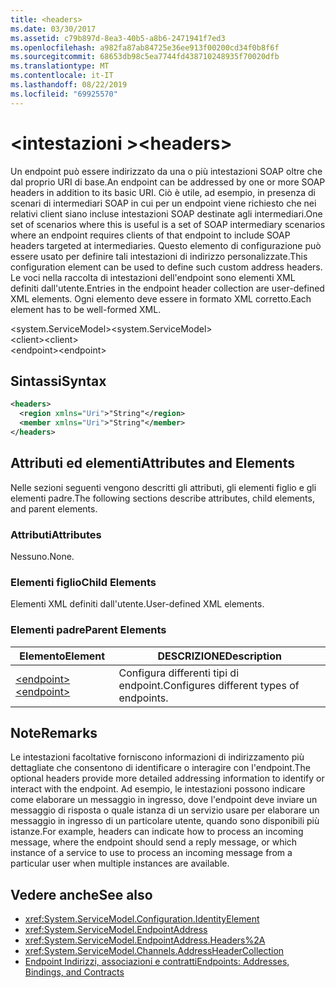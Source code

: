 ```yaml
---
title: <headers>
ms.date: 03/30/2017
ms.assetid: c79b897d-8ea3-40b5-a8b6-2471941f7ed3
ms.openlocfilehash: a982fa87ab84725e36ee913f00200cd34f0b8f6f
ms.sourcegitcommit: 68653db98c5ea7744fd438710248935f70020dfb
ms.translationtype: MT
ms.contentlocale: it-IT
ms.lasthandoff: 08/22/2019
ms.locfileid: "69925570"
---
```

# <a name="headers"></a><span data-ttu-id="33fb3-101">\<intestazioni ></span><span class="sxs-lookup"><span data-stu-id="33fb3-101">\<headers></span></span>
<span data-ttu-id="33fb3-102">Un endpoint può essere indirizzato da una o più intestazioni SOAP oltre che dal proprio URI di base.</span><span class="sxs-lookup"><span data-stu-id="33fb3-102">An endpoint can be addressed by one or more SOAP headers in addition to its basic URI.</span></span> <span data-ttu-id="33fb3-103">Ciò è utile, ad esempio, in presenza di scenari di intermediari SOAP in cui per un endpoint viene richiesto che nei relativi client siano incluse intestazioni SOAP destinate agli intermediari.</span><span class="sxs-lookup"><span data-stu-id="33fb3-103">One set of scenarios where this is useful is a set of SOAP intermediary scenarios where an endpoint requires clients of that endpoint to include SOAP headers targeted at intermediaries.</span></span> <span data-ttu-id="33fb3-104">Questo elemento di configurazione può essere usato per definire tali intestazioni di indirizzo personalizzate.</span><span class="sxs-lookup"><span data-stu-id="33fb3-104">This configuration element can be used to define such custom address headers.</span></span> <span data-ttu-id="33fb3-105">Le voci nella raccolta di intestazioni dell'endpoint sono elementi XML definiti dall'utente.</span><span class="sxs-lookup"><span data-stu-id="33fb3-105">Entries in the endpoint header collection are user-defined XML elements.</span></span> <span data-ttu-id="33fb3-106">Ogni elemento deve essere in formato XML corretto.</span><span class="sxs-lookup"><span data-stu-id="33fb3-106">Each element has to be well-formed XML.</span></span>  
  
 <span data-ttu-id="33fb3-107">\<system.ServiceModel></span><span class="sxs-lookup"><span data-stu-id="33fb3-107">\<system.ServiceModel></span></span>  
<span data-ttu-id="33fb3-108">\<client></span><span class="sxs-lookup"><span data-stu-id="33fb3-108">\<client></span></span>  
<span data-ttu-id="33fb3-109">\<endpoint></span><span class="sxs-lookup"><span data-stu-id="33fb3-109">\<endpoint></span></span>  
  
## <a name="syntax"></a><span data-ttu-id="33fb3-110">Sintassi</span><span class="sxs-lookup"><span data-stu-id="33fb3-110">Syntax</span></span>  
  
```xml  
<headers>
  <region xmlns="Uri">"String"</region>
  <member xmlns="Uri">"String"</member>
</headers>
```  
  
## <a name="attributes-and-elements"></a><span data-ttu-id="33fb3-111">Attributi ed elementi</span><span class="sxs-lookup"><span data-stu-id="33fb3-111">Attributes and Elements</span></span>  
 <span data-ttu-id="33fb3-112">Nelle sezioni seguenti vengono descritti gli attributi, gli elementi figlio e gli elementi padre.</span><span class="sxs-lookup"><span data-stu-id="33fb3-112">The following sections describe attributes, child elements, and parent elements.</span></span>  
  
### <a name="attributes"></a><span data-ttu-id="33fb3-113">Attributi</span><span class="sxs-lookup"><span data-stu-id="33fb3-113">Attributes</span></span>  
 <span data-ttu-id="33fb3-114">Nessuno.</span><span class="sxs-lookup"><span data-stu-id="33fb3-114">None.</span></span>  
  
### <a name="child-elements"></a><span data-ttu-id="33fb3-115">Elementi figlio</span><span class="sxs-lookup"><span data-stu-id="33fb3-115">Child Elements</span></span>  
 <span data-ttu-id="33fb3-116">Elementi XML definiti dall'utente.</span><span class="sxs-lookup"><span data-stu-id="33fb3-116">User-defined XML elements.</span></span>  
  
### <a name="parent-elements"></a><span data-ttu-id="33fb3-117">Elementi padre</span><span class="sxs-lookup"><span data-stu-id="33fb3-117">Parent Elements</span></span>  
  
|<span data-ttu-id="33fb3-118">Elemento</span><span class="sxs-lookup"><span data-stu-id="33fb3-118">Element</span></span>|<span data-ttu-id="33fb3-119">DESCRIZIONE</span><span class="sxs-lookup"><span data-stu-id="33fb3-119">Description</span></span>|  
|-------------|-----------------|  
|[<span data-ttu-id="33fb3-120">\<endpoint></span><span class="sxs-lookup"><span data-stu-id="33fb3-120">\<endpoint></span></span>](endpoint-of-client.md)|<span data-ttu-id="33fb3-121">Configura differenti tipi di endpoint.</span><span class="sxs-lookup"><span data-stu-id="33fb3-121">Configures different types of endpoints.</span></span>|  
  
## <a name="remarks"></a><span data-ttu-id="33fb3-122">Note</span><span class="sxs-lookup"><span data-stu-id="33fb3-122">Remarks</span></span>  
 <span data-ttu-id="33fb3-123">Le intestazioni facoltative forniscono informazioni di indirizzamento più dettagliate che consentono di identificare o interagire con l'endpoint.</span><span class="sxs-lookup"><span data-stu-id="33fb3-123">The optional headers provide more detailed addressing information to identify or interact with the endpoint.</span></span> <span data-ttu-id="33fb3-124">Ad esempio, le intestazioni possono indicare come elaborare un messaggio in ingresso, dove l'endpoint deve inviare un messaggio di risposta o quale istanza di un servizio usare per elaborare un messaggio in ingresso di un particolare utente, quando sono disponibili più istanze.</span><span class="sxs-lookup"><span data-stu-id="33fb3-124">For example, headers can indicate how to process an incoming message, where the endpoint should send a reply message, or which instance of a service to use to process an incoming message from a particular user when multiple instances are available.</span></span>  
  
## <a name="see-also"></a><span data-ttu-id="33fb3-125">Vedere anche</span><span class="sxs-lookup"><span data-stu-id="33fb3-125">See also</span></span>

- <xref:System.ServiceModel.Configuration.IdentityElement>
- <xref:System.ServiceModel.EndpointAddress>
- <xref:System.ServiceModel.EndpointAddress.Headers%2A>
- <xref:System.ServiceModel.Channels.AddressHeaderCollection>
- [<span data-ttu-id="33fb3-126">Endpoint Indirizzi, associazioni e contratti</span><span class="sxs-lookup"><span data-stu-id="33fb3-126">Endpoints: Addresses, Bindings, and Contracts</span></span>](../../../wcf/feature-details/endpoints-addresses-bindings-and-contracts.md)
